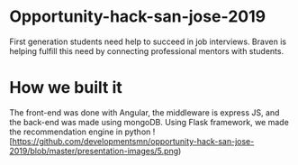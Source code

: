 # Opportunity-hack-san-jose-2019
First generation students need help to succeed in job interviews. Braven is helping fulfill this need by connecting professional mentors with students.

# How we built it
The front-end was done with Angular, the middleware is express JS, and the back-end was made using mongoDB. Using Flask framework, we made the recommendation engine in python
![https://github.com/developmentsmn/opportunity-hack-san-jose-2019/blob/master/presentation-images/5.png)
